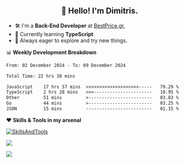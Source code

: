 <h2 align="center">👋 Hello! I'm Dimitris.</h2>

- 🛠 I'm a **Back-End Developer** at [BestPrice.gr](https://bestprice.gr),
- 🌱 Currently learning **TypeScript**.
- 🧭 Always eager to explore and try new things.
  
📊 **Weekly Development Breakdown**

<!--START_SECTION:waka-->

```txt
From: 02 December 2024 - To: 09 December 2024

Total Time: 22 hrs 38 mins

JavaScript    17 hrs 57 mins  >>>>>>>>>>>>>>>>>>>>-----   79.29 %
TypeScript    2 hrs 28 mins   >>>----------------------   10.95 %
Other         51 mins         >------------------------   03.83 %
Go            44 mins         >------------------------   03.25 %
JSON          15 mins         -------------------------   01.15 %
```

<!--END_SECTION:waka-->

❤️ **Skills & Tools in my arsenal**

[![SkillsAndTools](https://skillicons.dev/icons?i=ts,js,html,css,nodejs,express,react,vite,tailwind,mongodb,postgres,jest,git,md,vscode,postman,figma,linux,bash,py,java,php&theme=light&perline=11)](https://skillicons.dev)


<a href="https://wakatime.com/@018db2c8-3e4e-4392-80be-2ef5619c010a"><img src="https://wakatime.com/badge/user/018db2c8-3e4e-4392-80be-2ef5619c010a.svg?style=plastic" /></a>

![](https://hit.yhype.me/github/profile?user_id=45003429)

